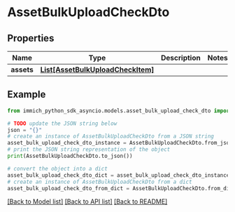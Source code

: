# AssetBulkUploadCheckDto


## Properties

Name | Type | Description | Notes
------------ | ------------- | ------------- | -------------
**assets** | [**List[AssetBulkUploadCheckItem]**](AssetBulkUploadCheckItem.md) |  | 

## Example

```python
from immich_python_sdk_asyncio.models.asset_bulk_upload_check_dto import AssetBulkUploadCheckDto

# TODO update the JSON string below
json = "{}"
# create an instance of AssetBulkUploadCheckDto from a JSON string
asset_bulk_upload_check_dto_instance = AssetBulkUploadCheckDto.from_json(json)
# print the JSON string representation of the object
print(AssetBulkUploadCheckDto.to_json())

# convert the object into a dict
asset_bulk_upload_check_dto_dict = asset_bulk_upload_check_dto_instance.to_dict()
# create an instance of AssetBulkUploadCheckDto from a dict
asset_bulk_upload_check_dto_from_dict = AssetBulkUploadCheckDto.from_dict(asset_bulk_upload_check_dto_dict)
```
[[Back to Model list]](../README.md#documentation-for-models) [[Back to API list]](../README.md#documentation-for-api-endpoints) [[Back to README]](../README.md)


